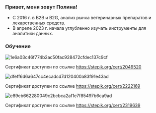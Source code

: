 ### Привет, меня зовут Полина!
* С 2016 г. в B2B и B2G, анализ рынка ветеринарных препаратов и лекарственных средств. 
* В апреле 2023 г. начала углубленно изучать инструменты для аналитики данных.

### Обучение
![1e6a03c46f774b2ac50fac928472cfdec137c9cf](https://github.com/PolinaChichigina/PolinaChichigina/assets/157372882/470fb05f-669e-45c3-81c7-9d77cc02b2cb)

Сертификат доступен по ссылке https://stepik.org/cert/2049520

![dfeff6d6a647cc4ecadcd7d120400a83f91e43ad](https://github.com/PolinaChichigina/PolinaChichigina/assets/157372882/ece22cdc-84dc-41e6-bd92-001334b218d1)

Сертификат доступен по ссылке https://stepik.org/cert/2222169

![e89eb662280049c2bcbca2af1e7f85497b6ca9ad](https://github.com/PolinaChichigina/PolinaChichigina/assets/157372882/2831847c-2290-4298-a46e-10ff7e48b8b3)

Сертификат доступен по ссылке https://stepik.org/cert/2319639

<!--
**PolinaChichigina/PolinaChichigina** is a ✨ _special_ ✨ repository because its `README.md` (this file) appears on your GitHub profile.

Here are some ideas to get you started:

- 🔭 I’m currently working on ...
- 🌱 I’m currently learning ...
- 👯 I’m looking to collaborate on ...
- 🤔 I’m looking for help with ...
- 💬 Ask me about ...
- 📫 How to reach me: ...
- 😄 Pronouns: ...
- ⚡ Fun fact: ...
-->

